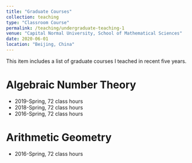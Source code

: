 ```yaml
---
title: "Graduate Courses"
collection: teaching
type: "Classroom Course"
permalink: /teaching/undergraduate-teaching-1
venue: "Capital Normal University, School of Mathematical Sciences"
date: 2020-06-01
location: "Beijing, China"
---
```


This item includes a list of graduate courses I teached in recent five years.

Algebraic Number Theory
======
* 2019-Spring, 72 class hours
* 2018-Spring, 72 class hours
* 2016-Spring, 72 class hours

Arithmetic Geometry
======
* 2016-Spring, 72 class hours
